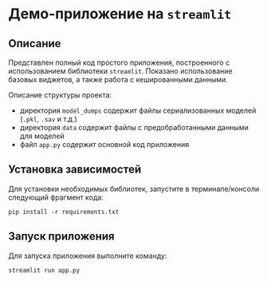 # Демо-приложение на `streamlit`

## Описание

Представлен полный код простого приложения, построенного с использованием библиотеки `streamlit`. Показано использование базовых виджетов, а также работа с кешированными данными.

Описание структуры проекта:
- директория `model_dumps` содержит файлы сериализованных моделей (`.pkl`, `.sav` и т.д.)
- директория `data` содержит файлы с предобработанными данными для моделей
- файл `app.py` содержит основной код приложения

## Установка зависимостей

Для установки необходимых библиотек, запустите в терминале/консоли следующий фрагмент кода:

```shell
pip install -r requirements.txt
```

## Запуск приложения

Для запуска приложения выполните команду:

```shell
streamlit run app.py
```
